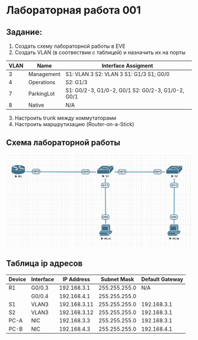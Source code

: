 # Лабораторная работа 001

## Задание:
1. Создать схему лабораторной работы в EVE
2. Создать VLAN (в соотвествии с таблицей) и назначить их на порты

|  VLAN |Name   |Interface Assigment   |
| ------------ | ------------ | ------------ |
|  3 |Management   | S1: VLAN 3 S2: VLAN 3 S1: G1/3 S1; G0/0  |
|  4 | Operations  |  S2: G1/3 |
|   7|  ParkingLot |S1: G0/2-3, G1/0-2, G0/1 S2: G0/2-3, G1/0-2, G0/1    |
|   8|  Native |  N/A |

3. Настроить trunk между коммутаторами
4. Настроить маршрутизацию (Router-on-a-Stick)


## Схема лабораторной работы 
![](schema-lab001.jpg)

## Таблица ip адресов
|Device|Interface|IP Address|Subnet Mask|Default Gateway|
|------|---------|----------|-----------|--------------|
|R1|G0/0.3|192.168.3.1|255.255.255.0|N/A|
||G0/0.4|192.168.4.1|255.255.255.0|
|S1|VLAN3|192.168.3.11|255.255.255.0|192.168.3.1|
|S2|VLAN3|192.168.3.12|255.255.255.0|192.168.3.1|
|PC-A|NIC|192.168.3.3|255.255.255.0|192.168.3.1|
|PC-B|NIC|192.168.4.3|255.255.255.0|192.168.4.1|
